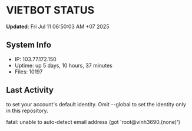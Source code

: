 # VIETBOT STATUS
**Updated**: Fri Jul 11 06:50:03 AM +07 2025

## System Info
- IP: 103.77.172.150
- Uptime: up 5 days, 10 hours, 37 minutes
- Files: 10197

## Last Activity

to set your account's default identity.
Omit --global to set the identity only in this repository.

fatal: unable to auto-detect email address (got 'root@vinh3690.(none)')

